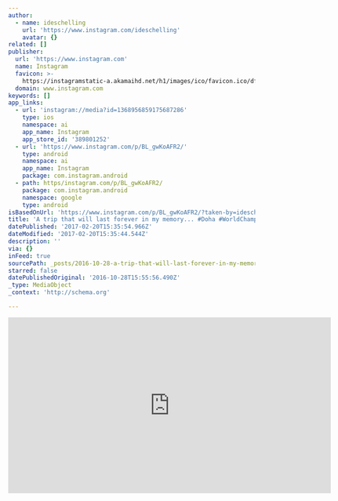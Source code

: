 ```yaml
---
author:
  - name: ideschelling
    url: 'https://www.instagram.com/ideschelling'
    avatar: {}
related: []
publisher:
  url: 'https://www.instagram.com'
  name: Instagram
  favicon: >-
    https://instagramstatic-a.akamaihd.net/h1/images/ico/favicon.ico/dfa85bb1fd63.ico
  domain: www.instagram.com
keywords: []
app_links:
  - url: 'instagram://media?id=1368956859175687286'
    type: ios
    namespace: ai
    app_name: Instagram
    app_store_id: '389801252'
  - url: 'https://www.instagram.com/p/BL_gwKoAFR2/'
    type: android
    namespace: ai
    app_name: Instagram
    package: com.instagram.android
  - path: https/instagram.com/p/BL_gwKoAFR2/
    package: com.instagram.android
    namespace: google
    type: android
isBasedOnUrl: 'https://www.instagram.com/p/BL_gwKoAFR2/?taken-by=ideschelling'
title: 'A trip that will last forever in my memory... #Doha #WorldChampionships'
datePublished: '2017-02-20T15:35:54.966Z'
dateModified: '2017-02-20T15:35:44.544Z'
description: ''
via: {}
inFeed: true
sourcePath: _posts/2016-10-28-a-trip-that-will-last-forever-in-my-memory-doha-worldch.md
starred: false
datePublishedOriginal: '2016-10-28T15:55:56.490Z'
_type: MediaObject
_context: 'http://schema.org'

---
```

<iframe src="https://cdn.embedly.com/widgets/media.html?src=http%3A%2F%2Fscontent.cdninstagram.com%2Ft50.2886-16%2F14836580_417553298632314_8509247313447747584_n.mp4&amp;src_secure=1&amp;url=https%3A%2F%2Fwww.instagram.com%2Fp%2FBL_gwKoAFR2%2F&amp;image=https%3A%2F%2Fscontent.cdninstagram.com%2Ft51.2885-15%2Fe15%2F14723080_1813695212250975_6144966914780168192_n.jpg%3Fig_cache_key%3DMTM2ODk1Njg1OTE3NTY4NzI4Ng%253D%253D.2&amp;key=b7d04c9b404c499eba89ee7072e1c4f7&amp;type=video%2Fmp4&amp;schema=instagram" width="658" height="359" scrolling="no" frameborder="0" allowfullscreen="" style=""></iframe>